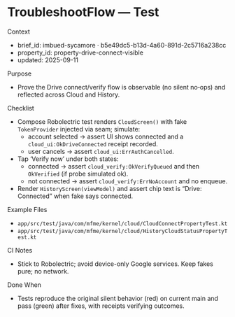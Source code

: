 # TroubleshootFlow — Test

Context
- brief_id: imbued-sycamore · b5e49dc5-b13d-4a60-891d-2c5716a238cc
- property_id: property-drive-connect-visible
- updated: 2025-09-11

Purpose
- Prove the Drive connect/verify flow is observable (no silent no‑ops) and reflected across Cloud and History.

Checklist
- Compose Robolectric test renders `CloudScreen()` with fake `TokenProvider` injected via seam; simulate:
  - account selected → assert UI shows connected and a `cloud_ui:OkDriveConnected` receipt recorded.
  - user cancels → assert `cloud_ui:ErrAuthCancelled`.
- Tap ‘Verify now’ under both states:
  - connected → assert `cloud_verify:OkVerifyQueued` and then `OkVerified` (if probe simulated ok).
  - not connected → assert `cloud_verify:ErrNoAccount` and no enqueue.
- Render `HistoryScreen(viewModel)` and assert chip text is “Drive: Connected” when fake says connected.

Example Files
- `app/src/test/java/com/mfme/kernel/cloud/CloudConnectPropertyTest.kt`
- `app/src/test/java/com/mfme/kernel/cloud/HistoryCloudStatusPropertyTest.kt`

CI Notes
- Stick to Robolectric; avoid device-only Google services. Keep fakes pure; no network.

Done When
- Tests reproduce the original silent behavior (red) on current main and pass (green) after fixes, with receipts verifying outcomes.

